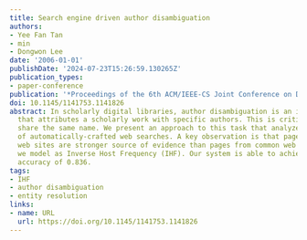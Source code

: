 ```yaml
---
title: Search engine driven author disambiguation
authors:
- Yee Fan Tan
- min
- Dongwon Lee
date: '2006-01-01'
publishDate: '2024-07-23T15:26:59.130265Z'
publication_types:
- paper-conference
publication: '*Proceedings of the 6th ACM/IEEE-CS Joint Conference on Digital Libraries*'
doi: 10.1145/1141753.1141826
abstract: In scholarly digital libraries, author disambiguation is an important task
  that attributes a scholarly work with specific authors. This is critical when individuals
  share the same name. We present an approach to this task that analyzes the results
  of automatically-crafted web searches. A key observation is that pages from rare
  web sites are stronger source of evidence than pages from common web sites, which
  we model as Inverse Host Frequency (IHF). Our system is able to achieve an average
  accuracy of 0.836.
tags:
- IHF
- author disambiguation
- entity resolution
links:
- name: URL
  url: https://doi.org/10.1145/1141753.1141826
---
```

